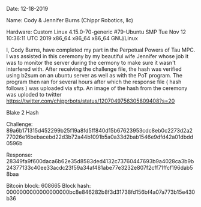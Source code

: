 Date: 12-18-2019


Name: Cody & Jennifer Burns (Chippr Robotics, llc)

Hardware: Custom Linux 4.15.0-70-generic #79-Ubuntu SMP Tue Nov 12 10:36:11 UTC 2019 x86_64 x86_64 x86_64 GNU/Linux



I, Cody Burns, have completed my part in the Perpetual Powers of Tau MPC. I was assisted in this ceremony by my beautiful wife Jennifer whose job it was to 
monitor the server during the cermony to make sure it wasn't interfered with. After receiving the challenge file, the hash was verified using 
b2sum on an ubuntu server as well as with the PoT program. The program then ran for several hours after which the response file ( hash follows ) was uploaded via sftp. 
An image of the hash from the ceremony was uploded to twitter https://twitter.com/chipprbots/status/1207049756305809408?s=20  

Blake 2 Hash

Challenge:
89a6b171315d452299b25f19a8fd5ff840d15b67623953cdc8eb0c2273d2a277026e16bebacebd22d3b72a44b1091b5a0a33d2bab1546e9dfd42a01dbdd0596b

Response:
28349fa9f600daca6b62e35d8583ded4132c73760447693b9a4028ca3b9b24377133c40ee33acdc23f59a34af481abe77e3232e807f2cff71ffcf196dab58baa

Bitcoin block: 608665
Block hash: 0000000000000000000bc8e846282b8f3d31738fd156bf4a07a773b15e430b36



